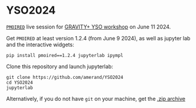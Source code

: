 # YSO2024

[`PMOIRED`](https://github.com/amerand/PMOIRED) live session for [GRAVITY+ YSO workshop](https://gravity-plus-yso2024.sciencesconf.org/?lang=en) on June 11 2024.

Get `PMOIRED` at least version 1.2.4 (from June 9 2024), as well as jupyter lab and the interactive widgets:
```
pip install pmoired==1.2.4 jupyterlab ipympl
```

Clone this repository and launch jupyterlab:
```
git clone https://github.com/amerand/YSO2024
cd YSO2024
jupyterlab
``` 
Alternatively, if you do not have `git` on your machine, get the [.zip archive](https://github.com/amerand/YSO2024/archive/refs/heads/main.zip) 